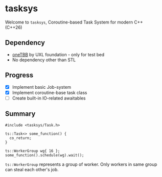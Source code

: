 # tasksys

Welcome to `tasksys`, Coroutine-based Task System for modern C++ (C++26)

## Dependency

- [oneTBB](https://github.com/uxlfoundation/oneTBB) by UXL foundation - only for test bed
- No dependency other than STL

## Progress

- [x] Implement basic Job-system
- [x] Implement coroutine-base task class
- [ ] Create built-in IO-related awaitables

## Summary

```
#include <tasksys/Task.h>

ts::Task<> some_function() {
  co_return;
}

ts::WorkerGroup wg{ 16 };
some_function().schedule(wg).wait();
```

`ts::WorkerGroup` represents a group of worker.
Only workers in same group can steal each other's job.
